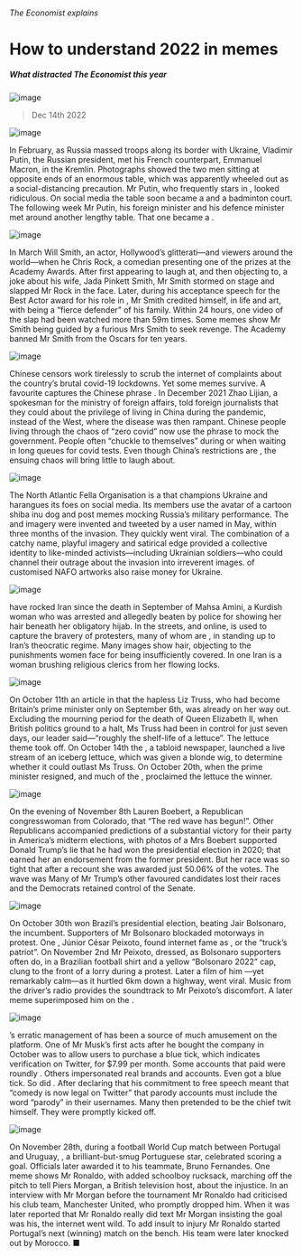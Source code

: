 ###### The Economist explains
# How to understand 2022 in memes 
##### What distracted The Economist this year 
![image](images/20221217_BLP510.jpg) 
> Dec 14th 2022 

![image](images/20221217_BLP504.jpg) 

In February, as Russia massed troops along its border with Ukraine, Vladimir Putin, the Russian president, met his French counterpart, Emmanuel Macron, in the Kremlin. Photographs showed the two men sitting at opposite ends of an enormous table, which was apparently wheeled out as a social-distancing precaution. Mr Putin, who frequently stars in , looked ridiculous. On social media the table soon became a  and a badminton court. The following week Mr Putin, his foreign minister and his defence minister met around another lengthy table. That one became a .

![image](images/20221217_BLP517.jpg) 

In March Will Smith, an actor,  Hollywood’s glitterati—and viewers around the world—when he  Chris Rock, a comedian presenting one of the prizes at the Academy Awards. After first appearing to laugh at, and then objecting to, a joke about his wife, Jada Pinkett Smith, Mr Smith stormed on stage and slapped Mr Rock in the face. Later, during his acceptance speech for the Best Actor award for his role in , Mr Smith credited himself, in life and art, with being a “fierce defender” of his family. Within 24 hours, one video of the slap had been watched more than 59m times. Some memes show Mr Smith being guided by a furious Mrs Smith to seek revenge. The Academy banned Mr Smith from the Oscars for ten years.

![image](images/20221217_BLP505.jpg) 

Chinese censors work tirelessly to scrub the internet of complaints about the country’s brutal covid-19 lockdowns. Yet some memes survive. A favourite captures the Chinese phrase . In December 2021 Zhao Lijian, a spokesman for the ministry of foreign affairs, told foreign journalists that they could  about the privilege of living in China during the pandemic, instead of the West, where the disease was then rampant. Chinese people living through the chaos of “zero covid” now use the phrase to mock the government. People often “chuckle to themselves” during  or when waiting in long queues for covid tests. Even though China’s restrictions are , the ensuing chaos will bring little to laugh about.

![image](images/20221217_BLP508.jpg) 

The North Atlantic Fella Organisation is a  that champions Ukraine and harangues its foes on social media. Its members use the avatar of a cartoon shiba inu dog and post memes mocking Russia’s military performance. The  and imagery were invented and tweeted by a user named  in May, within three months of the invasion. They quickly went viral. The combination of a catchy name, playful imagery and satirical edge provided a collective identity to like-minded activists—including Ukrainian soldiers—who could channel their outrage about the invasion into irreverent images.  of customised NAFO artworks also raise money for Ukraine.

![image](images/20221217_BLP511.jpg) 

 have rocked Iran since the death in September of Mahsa Amini, a Kurdish woman who was arrested and allegedly beaten by police for showing her hair beneath her obligatory hijab. In the streets, and online,  is used to capture the bravery of protesters, many of whom are , in standing up to Iran’s theocratic regime. Many images show hair, objecting to the punishments women face for being insufficiently covered. In one Iran is a woman brushing religious clerics from her flowing locks.

![image](images/20221217_BLP509.jpg) 

On October 11th an article in   that the hapless Liz Truss, who had become Britain’s prime minister only on September 6th, was already on her way out. Excluding the mourning period for the death of Queen Elizabeth II, when British politics ground to a halt, Ms Truss had been in control for just seven days, our leader said—“roughly the shelf-life of a lettuce”. The lettuce theme took off. On October 14th the , a tabloid newspaper, launched a live stream of an iceberg lettuce, which was given a blonde wig, to determine whether it could outlast Ms Truss. On October 20th, when the prime minister resigned,  and much of the , proclaimed the lettuce the winner.

![image](images/20221217_BLP512.jpg) 

On the evening of November 8th Lauren Boebert, a Republican congresswoman from Colorado,  that “The red wave has begun!”. Other Republicans accompanied predictions of a substantial victory for their party in America’s midterm elections, with photos of a  Mrs Boebert supported Donald Trump’s lie that he had won the presidential election in 2020; that earned her an endorsement from the former president. But her race was so tight that after a recount she was awarded just 50.06% of the votes. The wave was  Many of Mr Trump’s other favoured candidates lost their races and the Democrats retained control of the Senate.

![image](images/20221217_BLP507.jpg) 

On October 30th  won Brazil’s presidential election, beating Jair Bolsonaro, the incumbent. Supporters of Mr Bolsonaro blockaded motorways in protest. One , Júnior César Peixoto, found internet fame as , or the “truck’s patriot”. On November 2nd Mr Peixoto, dressed, as Bolsonaro supporters often do, in a Brazilian football shirt and a yellow “Bolsonaro 2022” cap, clung to the front of a lorry during a protest. Later a film of him —yet remarkably calm—as it hurtled 6km down a highway, went viral. Music from the driver’s radio provides the soundtrack to Mr Peixoto’s discomfort. A later meme superimposed him on the .

![image](images/20221217_BLP502.jpg) 

’s erratic management of  has been a source of much amusement on the platform. One of Mr Musk’s first acts after he bought the company in October was to allow users to purchase a blue tick, which indicates verification on Twitter, for $7.99 per month. Some accounts that paid were roundly . Others impersonated real brands and accounts. Even  got a blue tick. So did . After declaring that his commitment to free speech meant that “comedy is now legal on Twitter”  that parody accounts must include the word “parody” in their usernames. Many then pretended to be the chief twit himself. They were promptly kicked off.

![image](images/20221217_BLP513.jpg) 

On November 28th, during a football World Cup match between Portugal and Uruguay, , a brilliant-but-smug Portuguese star, celebrated scoring a goal. Officials later awarded it to his teammate, Bruno Fernandes. One meme shows Mr Ronaldo, with added schoolboy rucksack, marching off the pitch to tell Piers Morgan, a British television host, about the injustice. In an interview with Mr Morgan before the tournament Mr Ronaldo had criticised his club team, Manchester United, who promptly dropped him. When it was later reported that Mr Ronaldo really did text Mr Morgan insisting the goal was his, the internet went wild. To add insult to injury Mr Ronaldo started Portugal’s next (winning) match on the bench. His team were later knocked out by Morocco. ■
